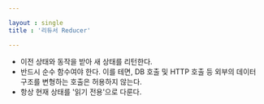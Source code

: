 ```yaml
---

layout : single
title : '리듀서 Reducer'

---
```


* 이전 상태와 동작을 받아 새 상태를 리턴한다. 
* 반드시 순수 함수여야 한다. 이를 테면, DB 호출 및 HTTP 호출 등 외부의 데이터 구조를 변형하는 호출은 허용하지 않는다.
* 항상 현재 상태를 '읽기 전용'으로 다룬다. 